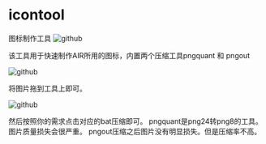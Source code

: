 icontool
========

图标制作工具
![github](http://fsh8.u.qiniudn.com/icon_100.png "github")

该工具用于快速制作AIR所用的图标，内置两个压缩工具pngquant 和 pngout

![github](http://fsh8.u.qiniudn.com/20140102095345.png "github")

将图片拖到工具上即可。

![github](http://fsh8.u.qiniudn.com/20140102095659.png "github")

然后按照你的需求点击对应的bat压缩即可。
pngquant是png24转png8的工具。图片质量损失会很严重。
pngout压缩之后图片没有明显损失。但是压缩率不高。
